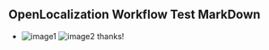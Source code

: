 ## OpenLocalization Workflow Test MarkDown
* ![image1](.\b5ef0652-bf5a-40e6-ac52-504347368ca7.PNG)   ![image2](.\b9a1eddb-81f7-4780-a3b9-934d95f03f41.png) 
thanks!
